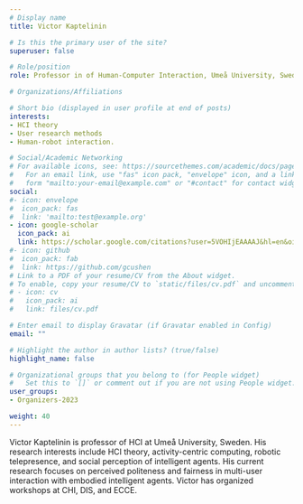 ```yaml
---
# Display name
title: Victor Kaptelinin

# Is this the primary user of the site?
superuser: false

# Role/position
role: Professor in of Human-Computer Interaction, Umeå University, Sweden

# Organizations/Affiliations

# Short bio (displayed in user profile at end of posts)
interests:
- HCI theory
- User research methods
- Human-robot interaction.

# Social/Academic Networking
# For available icons, see: https://sourcethemes.com/academic/docs/page-builder/#icons
#   For an email link, use "fas" icon pack, "envelope" icon, and a link in the
#   form "mailto:your-email@example.com" or "#contact" for contact widget.
social:
#- icon: envelope
#  icon_pack: fas
#  link: 'mailto:test@example.org'
- icon: google-scholar
  icon_pack: ai
  link: https://scholar.google.com/citations?user=5VOHIjEAAAAJ&hl=en&oi=ao
#- icon: github
#  icon_pack: fab
#  link: https://github.com/gcushen
# Link to a PDF of your resume/CV from the About widget.
# To enable, copy your resume/CV to `static/files/cv.pdf` and uncomment the lines below.
# - icon: cv
#   icon_pack: ai
#   link: files/cv.pdf

# Enter email to display Gravatar (if Gravatar enabled in Config)
email: ""

# Highlight the author in author lists? (true/false)
highlight_name: false

# Organizational groups that you belong to (for People widget)
#   Set this to `[]` or comment out if you are not using People widget.
user_groups:
- Organizers-2023

weight: 40
---
```

Victor Kaptelinin is professor of HCI at Umeå University, Sweden. His research interests include HCI theory, activity-centric computing, robotic telepresence, and social perception of intelligent agents. His current research focuses on perceived politeness and fairness in multi-user interaction with embodied intelligent agents. Victor has organized workshops at CHI, DIS, and ECCE.
